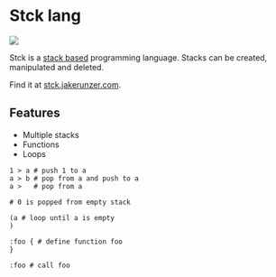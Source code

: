 # Stck lang

[![](https://github.com/coffee-cup/stck/workflows/CI/badge.svg)](https://github.com/coffee-cup/stck/actions?query=workflow%3ACI)

Stck is a [stack based](https://esolangs.org/wiki/Stack) programming language.
Stacks can be created, manipulated and deleted.

Find it at [stck.jakerunzer.com](https://stck.jakerunzer.com).

## Features

- Multiple stacks
- Functions
- Loops

```
1 > a # push 1 to a
a > b # pop from a and push to a
a >   # pop from a

# 0 is popped from empty stack

(a # loop until a is empty
)

:foo { # define function foo
}

:foo # call foo
```
